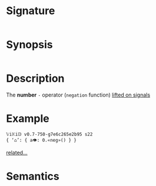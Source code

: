 # Signature
```vikid-signature
```

# Synopsis
```vikid-synopsis
```

# Description
The __number__ `-` operator (`negation` function) [lifted on signals](/refman/concepts/pure_functions)

# Example
```vikid-script
𝕍i𝕂i𝔻 v0.7-750-g7e6c265e2b95 s22
{ ‘⌂’: { a👁: 0.«neg»() } }
```


[related...](https://en.wikipedia.org/wiki/Additive_inverse)

# Semantics